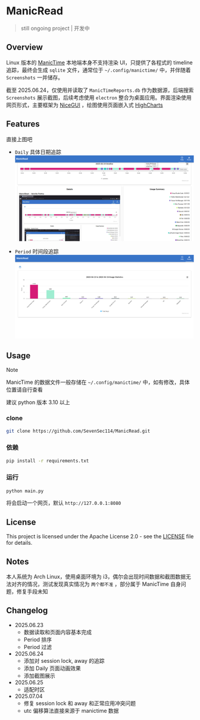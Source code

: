 # ManicRead
> still ongoing project | 开发中

## Overview
Linux 版本的 [ManicTime](https://www.manictime.com/download/linux) 本地端本身不支持渲染 UI，只提供了各程式的 timeline 追踪，最终会生成 `sqlite` 文件，通常位于 `~/.config/manictime/` 中，并伴随着 `Screenshots` 一并储存。

截至 2025.06.24，仅使用并读取了 `ManicTimeReports.db` 作为数据源，后端搜索 `Screenshots` 展示截图，后续考虑使用 `electron` 整合为桌面应用。界面渲染使用网页形式，主要框架为 [NiceGUI](https://nicegui.io) ，绘图使用页面嵌入式 [HighCharts](https://www.highcharts.com)

## Features
直接上图吧

- `Daily` 具体日期追踪
![](./img/daily.png)

- `Period` 时间段追踪
![](./img/period.png)

## Usage
> [!NOTE]
> ManicTime 的数据文件一般存储在 `~/.config/manictime/` 中，如有修改，具体位置请自行查看

建议 python 版本 3.10 以上

### clone
```bash
git clone https://github.com/SevenSec114/ManicRead.git
```

### 依赖
```bash
pip install -r requirements.txt
```

### 运行
```bash
python main.py
```
将会启动一个网页，默认 `http://127.0.0.1:8080`

## License
This project is licensed under the Apache License 2.0 - see the [LICENSE](LICENSE) file for details.

## Notes
本人系统为 Arch Linux，使用桌面环境为 i3，偶尔会出现时间数据和截图数据无法对齐的情况，测试发现真实情况为 `两个都不准` ，部分属于 ManicTime 自身问题，修复手段未知

## Changelog
- 2025.06.23
    - 数据读取和页面内容基本完成
    - Period 排序
    - Period 过滤
- 2025.06.24
    - 添加对 session lock, away 的追踪
    - 添加 Daily 页面动画效果
    - 添加截图展示
- 2025.06.25
    - 适配时区
- 2025.07.04
    - 修复 session lock 和 away 和正常应用冲突问题
    - utc 偏移算法直接来源于 manictime 数据